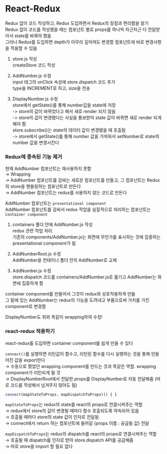 # React-Redux

Redux 없이 코드 작성하고, Redux 도입하면서 Redux의 장점과 편리함을 알기  
Redux 없이 코드를 작성했을 때는 컴포넌트 별로 props를 하나씩 차근차근 다 전달받아서 state를 바꿔야 했음  
그러나 Redux를 도입하면 depth가 아무리 깊어져도 변경할 컴포넌트에 바로 변경사항을 적용할 수 있음

1. store.js 작성  
   createStore 코드 작성

2. AddNumber.js 수정  
   input 태그의 onClick 속성에 store.dispatch 코드 추가  
   type을 INCREMENT로 하고, size을 전송

3. DisplayNumber.js 수정  
   store에서 getState()를 통해 number값을 state에 저장  
   -> store의 값이 바뀌었다고 해서 새로 render 되지 않음  
   -> store의 값이 변경됐다는 사실을 통보받아 state 값이 바뀌면 새로 render 되게 해야 함  
   store.subscribe()는 state의 데이터 값이 변경됐을 때 호출됨  
   -> store에서 getState()를 통해 number 값을 가져와서 setNumber로 state의 number 값을 변경시킨다

### Redux에 종속된 기능 제거

현재 AddNumber 컴포넌트는 재사용하지 못함  
→ Wrapping  
→ AddNumber 컴포넌트를 감싸는 새로운 컴포넌트를 만들고, 그 컴포넌트는 Redux의 store을 핸들링하는 컴포넌트로 만든다  
→ AddNumber 컴포넌트는 redux를 사용하지 않는 코드로 만든다

AddNumber 컴포넌트는 `presentational component`  
AddNumber 컴포넌트를 감싸서 redux 작업을 실질적으로 처리하는 컴포넌트는 `Container component`

1. containers 폴더 안에 AddNumber.js 작성  
   redux 관련 작업 처리  
   기존의 components/AddNumber.js는 화면에 무언가를 표시하는 것에 집중하는 presentational component가 됨

2. AddNumberRoot.js 수정  
   AddNumber을 컨테이너 폴더 안의 AddNumber로 교체

3. AddNumber.js 수정  
   store.dispatch 코드를 containers/AddNumber.js로 옮기고 AddNumber는 화면에 집중하게 함

container component를 만들어서 그것이 redux와 상호작용하게 만듦  
그 밑에 있는 AddNumber는 redux의 기능을 도려내고 부품으로써 가치를 가진 component로 변경함

DisplayNumber도 위와 똑같이 wrapping하여 수정!

### react-redux 적용하기

react-redux를 도입하면 container component를 쉽게 만들 수 있다

`connect()`를 실행하면 리턴값이 함수고, 리턴된 함수를 다시 실행하는 것을 통해 만들어진 값을 export한다  
→ 수동으로 했었던 wrapping component를 만드는 것과 똑같은 역할. wrapping component가 리턴되게 될 것  
→ DisplayNumberRoot에서 전달한 props를 DisplayNumber로 자동 전달해줌 (따로 코드를 작성해서 넘겨주지 않아도 됨)

```jsx
connect(mapStateToProps, mapDispatchToProps)() { }
```

`mapStateToProps`는 redux의 state를 react의 props로 연결시켜주는 역할  
→ redux에서 store의 값이 변경될 때마다 함수 호출되도록 약속되어 있음  
→ 호출될 때마다 store의 state 값이 인자로 전달됨  
→ connect에서 return 하는 컴포넌트에 들어갈 {props 이름 : 공급될 값} 전달

`mapDispatchToProps`는 redux의 dispatch를 react의 props로 연결시켜주는 역할  
→ 호출될 때 dispatch를 인자로 받아 store.dispatch API를 공급해줌  
→ 따로 store을 import 할 필요 없다
